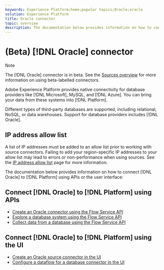 ```yaml
---
keywords: Experience Platform;home;popular topics;Oracle;oracle
solution: Experience Platform
title: Oracle connector
topic: overview
description: The documentation below provides information on how to connect Oracle to Platform using APIs or the user interface.
---
```


# (Beta) [!DNL Oracle] connector

>[!NOTE]
>
>The [!DNL Oracle] connector is in beta. See the [Sources overview](../../home.md#terms-and-conditions) for more information on using beta-labelled connectors.

Adobe Experience Platform provides native connectivity for database providers like [!DNL Microsoft], MySQL, and [!DNL Azure]. You can bring your data from these systems into [!DNL Platform].

Different types of third-party databases are supported, including relational, NoSQL, or data warehouses. Support for database providers includes [!DNL Oracle].

## IP address allow list

A list of IP addresses must be added to an allow list prior to working with source connectors. Failing to add your region-specific IP addresses to your allow list may lead to errors or non-performance when using sources. See the [IP address allow list](../../ip-address-allow-list.md) page for more information.

The documentation below provides information on how to connect [!DNL Oracle] to [!DNL Platform] using APIs or the user interface:

## Connect [!DNL Oracle] to [!DNL Platform] using APIs

- [Create an Oracle connector using the Flow Service API](../../tutorials/api/create/databases/oracle.md)
- [Explore a database system using the Flow Service API](../../tutorials/api/explore/database-nosql.md)
- [Collect data from a database using the Flow Service API](../../tutorials/api/collect/database-nosql.md)

## Connect [!DNL Oracle] to [!DNL Platform] using the UI

- [Create an Oracle source connector in the UI](../../tutorials/ui/create/databases/oracle.md)
- [Configure a dataflow for a database connector in the UI](../../tutorials/ui/dataflow/databases.md)